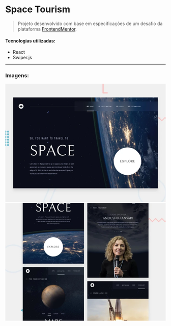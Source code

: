 # Space Tourism

> Projeto desenvolvido com base em especificações de um desafio da plataforma [FrontendMentor](https://www.frontendmentor.io/challenges/space-tourism-multipage-website-gRWj1URZ3).

#### Tecnologias utilizadas:

- React
- Swiper.js
___

### Imagens:

![Página Inicial Space Tourism](images/space_tourism_image-01.webp)
![Versão mobila Space Tourism](images/space_tourism_image-02.webp)
